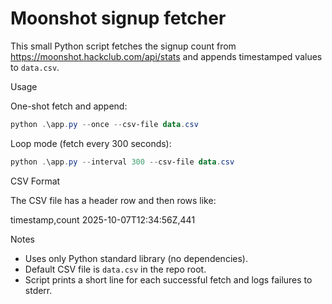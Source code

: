 # Moonshot signup fetcher

This small Python script fetches the signup count from https://moonshot.hackclub.com/api/stats and appends timestamped values to `data.csv`.

Usage

One-shot fetch and append:

```powershell
python .\app.py --once --csv-file data.csv
```

Loop mode (fetch every 300 seconds):

```powershell
python .\app.py --interval 300 --csv-file data.csv
```

CSV Format

The CSV file has a header row and then rows like:

timestamp,count
2025-10-07T12:34:56Z,441

Notes

- Uses only Python standard library (no dependencies).
- Default CSV file is `data.csv` in the repo root.
- Script prints a short line for each successful fetch and logs failures to stderr.
